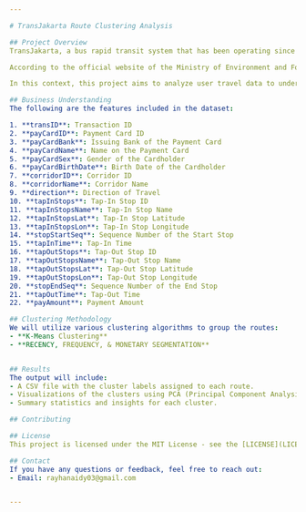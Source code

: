 ```yaml
---

# TransJakarta Route Clustering Analysis

## Project Overview
TransJakarta, a bus rapid transit system that has been operating since 2004, aims to reduce air pollution by offering a cleaner and more efficient alternative to traditional transportation methods. Despite its environmental benefits and extensive urban coverage, TransJakarta faces challenges in optimizing fleet and route utilization. One of the main issues is the high level of air pollution in Jakarta.

According to the official website of the Ministry of Environment and Forestry and UNEP reports, approximately 6.5 million people die annually due to poor air quality, with 70% of these deaths occurring in the Asia-Pacific region, including Indonesia, specifically in Jakarta. Urban transportation is identified as a major contributor to pollution, with vehicle emissions accounting for 70% of pollutants such as Nitrogen Oxides (NOx), Carbon Monoxide (CO), Sulfur Dioxide (SO2), and Particulate Matter (PM) (KHLK, 2021).

In this context, this project aims to analyze user travel data to understand the usage behavior of the TransJakarta public transportation system and find ways to optimize fleet and route utilization. By using clustering analysis on the travel data, we aim to identify the most frequently traveled routes and promote them to ultimately reduce air pollution in Jakarta.

## Business Understanding
The following are the features included in the dataset:

1. **transID**: Transaction ID
2. **payCardID**: Payment Card ID
3. **payCardBank**: Issuing Bank of the Payment Card
4. **payCardName**: Name on the Payment Card
5. **payCardSex**: Gender of the Cardholder
6. **payCardBirthDate**: Birth Date of the Cardholder
7. **corridorID**: Corridor ID
8. **corridorName**: Corridor Name
9. **direction**: Direction of Travel
10. **tapInStops**: Tap-In Stop ID
11. **tapInStopsName**: Tap-In Stop Name
12. **tapInStopsLat**: Tap-In Stop Latitude
13. **tapInStopsLon**: Tap-In Stop Longitude
14. **stopStartSeq**: Sequence Number of the Start Stop
15. **tapInTime**: Tap-In Time
16. **tapOutStops**: Tap-Out Stop ID
17. **tapOutStopsName**: Tap-Out Stop Name
18. **tapOutStopsLat**: Tap-Out Stop Latitude
19. **tapOutStopsLon**: Tap-Out Stop Longitude
20. **stopEndSeq**: Sequence Number of the End Stop
21. **tapOutTime**: Tap-Out Time
22. **payAmount**: Payment Amount

## Clustering Methodology
We will utilize various clustering algorithms to group the routes:
- **K-Means Clustering**
- **RECENCY, FREQUENCY, & MONETARY SEGMENTATION**


## Results
The output will include:
- A CSV file with the cluster labels assigned to each route.
- Visualizations of the clusters using PCA (Principal Component Analysis) and t-SNE (t-distributed Stochastic Neighbor Embedding).
- Summary statistics and insights for each cluster.

## Contributing

## License
This project is licensed under the MIT License - see the [LICENSE](LICENSE) file for details.

## Contact
If you have any questions or feedback, feel free to reach out:
- Email: rayhanaidy03@gmail.com


---
```

